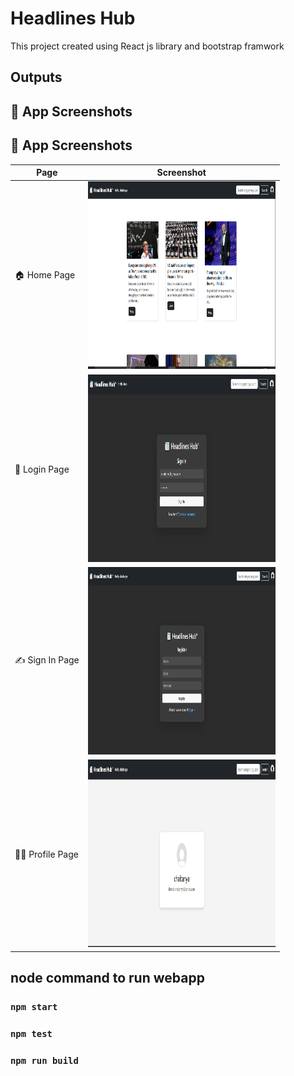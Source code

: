 # Headlines Hub  

This project created using React js library and bootstrap framwork

## Outputs 

## 🚀 App Screenshots

## 📸 App Screenshots

| Page         | Screenshot |
|--------------|------------|
| 🏠 Home Page  | <img src="output/homePage.png" width="300" height="300"/>|
| 🔐 Login Page | <img src="output/loginPage.png" width="300" height="300"/>|
| ✍️ Sign In Page |<img src="output/signinPage.png" width="300" height="300"/>|
| 🙍‍♂️ Profile Page |<img src="output/profilePage.png" width="300" height="300"/> |





## node command to run webapp
### `npm start`
### `npm test`
### `npm run build`



